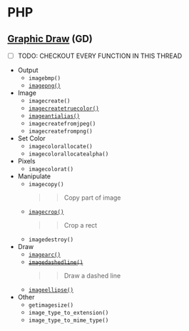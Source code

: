 # PHP
## [Graphic Draw](https://www.php.net/manual/en/book.image.php) (GD)
- [ ] TODO: CHECKOUT EVERY FUNCTION IN THIS THREAD
- Output
    - `imagebmp()`
    - [`imagepng()`](gd-draw-dashed-line.php)
- Image
    - `imagecreate()`
    - [`imagecreatetruecolor()`](gd-draw-dashed-line.php)
    - [`imageantialias()`](gd-draw-arc.php)
    - `imagecreatefromjpeg()`
    - `imagecreatefrompng()`
- Set Color
    - `imagecolorallocate()`
    - `imagecolorallocatealpha()`
- Pixels
    - `imagecolorat()`
- Manipulate
    - `imagecopy()`
        >> Copy part of image
    - [`imagecrop()`](gd-image-crop.php)
        >> Crop a rect
    - `imagedestroy()`
- Draw
    - [`imagearc()`](gd-draw-arc.php)
    - ~~[`imagedashedline()`](gd-draw-dashed-line.php)~~
        >> Draw a dashed line
    - [`imageellipse()`](gd-draw-arc.php)
- Other
    - `getimagesize()`
    - `image_type_to_extension()`
    - `image_type_to_mime_type()`